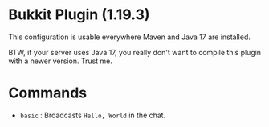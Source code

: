 # Bukkit Plugin (1.19.3)

This configuration is usable everywhere Maven and Java 17 are installed.

BTW, if your server uses Java 17, you really don't want to compile this plugin with a newer version. Trust me.

# Commands

- `basic` : Broadcasts `Hello, World` in the chat.
